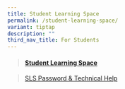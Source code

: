 ```yaml
---
title: Student Learning Space
permalink: /student-learning-space/
variant: tiptap
description: ""
third_nav_title: For Students
---
```

<blockquote>
<h4><a href="https://www.learning.moe.edu.sg/" rel="noopener nofollow" target="_blank">Student Learning Space</a></h4>
</blockquote>
<blockquote>
<p><a href="https://www.learning.moe.edu.sg/students/password-and-technical-support/" rel="noopener nofollow" target="_blank">SLS Password &amp; Technical Help</a>
</p>
</blockquote>
<p></p>